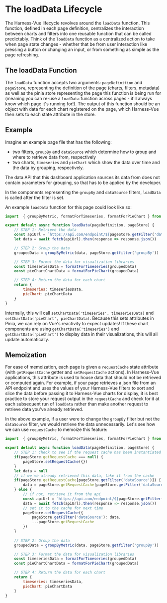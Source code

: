 # The loadData Lifecycle

The Harness-Vue lifecycle revolves around the `loadData` function. This function, defined in each page definition, centralizes the interaction between charts and filters into one reusable function that can be called predictably. Think of the `loadData` function as a centralized action to take when page state changes - whether that be from user interaction like pressing a button or changing an input, or from something as simple as the page refreshing.

## The loadData Function
The `loadData` function accepts two arguments: `pageDefinition` and `pageStore`, representing the definition of the page (charts, filters, metadata) as well as the pinia store representing the page this function is being run for (meaning you can re-use a `loadData` function across pages - it'll always know which page it's running for!). The output of this function should be an object with data for each chart registered on the page, which Harness-Vue then sets to each state attribute in the store. 

## Example
Imagine an example page file that has the following:

* two filters, `groupBy` and `dataSource` which determine how to group and where to retrieve data from, respectively
* two charts, `timeseries` and `pieChart` which show the data over time and the data by grouping, respectively.

The data API that this dashboard application sources its data from does not contain parameters for grouping, so that has to be applied by the developer.

In the components representing the `groupBy` and `dataSource` filters, `loadData` is called after the filter is set.

An example `loadData` function for this page could look like so:

```javascript
import  { groupByMetric, formatForTimeseries, formatForPieChart } from './utils'

export default async function loadData(pageDefinition, pageStore) {
    // STEP 1: Retrieve the data
    const apiUrl = `https://api.com/endpoint/${pageStore.getFilter('dataSource')}`
    let data = await fetch(apiUrl).then(response => response.json())

    // STEP 2: Group the data
    groupedData = groupByMetric(data, pageStore.getfilter('groupBy'))

    // STEP 3: Format the data for visualization libraries
    const timeseriesData = formatForTimeseries(groupedData)
    const pieChartChartData = formatForPieChart(groupedData)

    // STEP 4: Return the data for each chart
    return {
        timeseries: timeseriesData,
        pieChart: pieChartData
    }
}
```

Internally, this will call `setChartData('timeseries', timeseriesData)` and `setChartData('pieChart', pieChartData)`. Because this sets attributes in Pinia, we can rely on Vue's reactivity to expect updates! If these chart components are using `getChartData('timeseries')` and `getChartData('pieChart')` to display data in their visualizations, this will all update automatically.

## Memoization
For ease of memoization, each page is given a `requestCache` state attribute (with `getRequestCache` getter and `setRequestCache` actions). In Harness-Vue applications, this attribute is used to house data that should not be retrieved or computed again. For example, if your page retrieves a json file from an API endpoint and uses the values of your Harness-Vue filters to sort and slice the data before passing it to Harness-Vue charts for display, it is best practice to store your request output in the `requestCache` and check for it at each subsequent run of `loadData` rather than make another request to retrieve data you've already retrieved.

In the above example, if a user were to change the `groupBy` filter but not the `dataSource` filter, we would retrieve the data unnecessarily. Let's see how we can use `requestCache` to memoize this feature:

```javascript
import  { groupByMetric, formatForTimeseries, formatForPieChart } from './utils'

export default async function loadData(pageDefinition, pageStore) {
    // STEP 1: Check to see if the request cache has been instantiated
    if(pageStore.getRequestCache === null) {
        pageStore.setRequestCache({})
    }
    let data = null
    // if we've already retrieved this data, take it from the cache
    if(pageStore.getRequestCache[pageStore.getFilter('dataSource')]) {
        data = pageStore.getRequestCache[pageStore.getFilter('dataSource')]
    } else {
        // if not, retrieve it from the api
        const apiUrl = `https://api.com/endpoint/${pageStore.getFilter('dataSource')}`
        data = await fetch(apiUrl).then(response => response.json())
        // set it to the cache for next time
        pageStore.setRequestCache({
            pageStore.getFilter('dataSource'): data,
            ...pageStore.getRequestCache
        })
    }
    
    // STEP 2: Group the data
    groupedData = groupByMetric(data, pageStore.getfilter('groupBy'))

    // STEP 3: Format the data for visualization libraries
    const timeseriesData = formatForTimeseries(groupedData)
    const pieChartChartData = formatForPieChart(groupedData)

    // STEP 4: Return the data for each chart
    return {
        timeseries: timeseriesData,
        pieChart: pieChartData
    }
}
```
